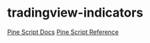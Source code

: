 # tradingview-indicators

[Pine Script Docs](https://www.tradingview.com/pine-script-docs/en/v5/Introduction.html)
[Pine Script Reference](https://www.tradingview.com/pine-script-reference/v5/)